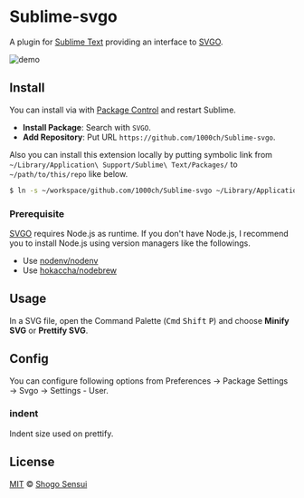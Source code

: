 # Sublime-svgo

A plugin for [Sublime Text](https://www.sublimetext.com/) providing an interface to [SVGO](https://github.com/svg/svgo).

![demo](https://cloud.githubusercontent.com/assets/1800018/24616695/d7ce3a10-18cc-11e7-8398-24e966b62914.gif)

## Install

You can install via with [Package Control](https://packagecontrol.io/) and restart Sublime.

- **Install Package**: Search with `SVGO`.
- **Add Repository**: Put URL `https://github.com/1000ch/Sublime-svgo`.

Also you can install this extension locally by putting symbolic link from `~/Library/Application\ Support/Sublime\ Text/Packages/` to `~/path/to/this/repo` like below.

```bash
$ ln -s ~/workspace/github.com/1000ch/Sublime-svgo ~/Library/Application\ Support/Sublime\ Text/Packages/SVGO
```

### Prerequisite

[SVGO](https://github.com/svg/svgo) requires Node.js as runtime. If you don't have Node.js, I recommend you to install Node.js using version managers like the followings.

- Use [nodenv/nodenv](https://github.com/nodenv/nodenv)
- Use [hokaccha/nodebrew](https://github.com/hokaccha/nodebrew)

## Usage

In a SVG file, open the Command Palette (<kbd>Cmd</kbd> <kbd>Shift</kbd> <kbd>P</kbd>) and choose **Minify SVG** or **Prettify SVG**.

## Config

You can configure following options from Preferences → Package Settings → Svgo → Settings - User.

### indent

Indent size used on prettify.

## License

[MIT](https://1000ch.mit-license.org) © [Shogo Sensui](https://github.com/1000ch)
